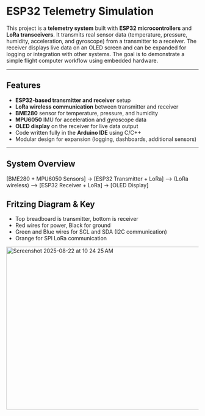 # ESP32 Telemetry Simulation

This project is a **telemetry system** built with **ESP32 microcontrollers** and **LoRa transceivers**. It transmits real sensor data (temperature, pressure, humidity, acceleration, and gyroscope) from a transmitter to a receiver. The receiver displays live data on an OLED screen and can be expanded for logging or integration with other systems. The goal is to demonstrate a simple flight computer workflow using embedded hardware.

---

## Features
- **ESP32-based transmitter and receiver** setup  
- **LoRa wireless communication** between transmitter and receiver  
- **BME280** sensor for temperature, pressure, and humidity  
- **MPU6050** IMU for acceleration and gyroscope data  
- **OLED display** on the receiver for live data output  
- Code written fully in the **Arduino IDE** using C/C++  
- Modular design for expansion (logging, dashboards, additional sensors)  

---

## System Overview

[BME280 + MPU6050 Sensors] → [ESP32 Transmitter + LoRa]
--> (LoRa wireless) -->
[ESP32 Receiver + LoRa] → [OLED Display]


## Fritzing Diagram & Key

- Top breadboard is transmitter, bottom is receiver
- Red wires for power, Black for ground
- Green and Blue wires for SCL and SDA (I2C communication)
- Orange for SPI LoRa communication
  
<img width="737" height="427" alt="Screenshot 2025-08-22 at 10 24 25 AM" src="https://github.com/user-attachments/assets/981686e3-c53a-4a7b-bebf-e2b4186051cf" />

